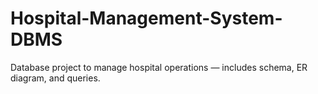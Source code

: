 # Hospital-Management-System-DBMS
Database project to manage hospital operations — includes schema, ER diagram, and queries.
